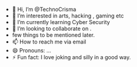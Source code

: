 - 👋 Hi, I’m @TechnoCrisma
- 👀 I’m interested in arts, hacking , gaming etc
- 🌱 I’m currently learning Cyber Security
- 💞️ I’m looking to collaborate on .
- few things to be mentioned later.
- 📫 How to reach me via email
- 😄 Pronouns: ...
- ⚡ Fun fact: I love joking and silly in a good way.

<!---
TechnoCrisma/TechnoCrisma is a ✨ special ✨ repository because its `README.md` (this file) appears on your GitHub profile.
You can click the Preview link to take a look at your changes.
--->
